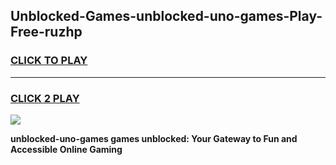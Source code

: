 
## Unblocked-Games-unblocked-uno-games-Play-Free-ruzhp
<h3>
<a href="https://premium76.site?title=unblocked-uno-games&ref=17A">CLICK TO PLAY</a></h3>
<hr>

<h3>
<a href="https://premium76.site?title=unblocked-uno-games&ref=17A">CLICK 2 PLAY</a>
  
</h3>

<a href="https://premium76.site?title=unblocked-uno-games&ref=17A"><img src="https://clearcache.store/games.png"></a>


**unblocked-uno-games games unblocked: Your Gateway to Fun and Accessible Online Gaming**
